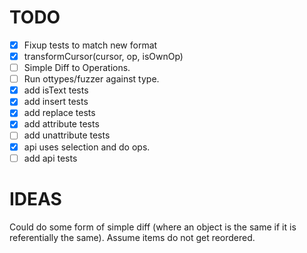 # TODO

* [X] Fixup tests to match new format
* [X] transformCursor(cursor, op, isOwnOp)
* [ ] Simple Diff to Operations.
* [ ] Run ottypes/fuzzer against type.
* [X] add isText tests
* [X] add insert tests
* [X] add replace tests
* [X] add attribute tests
* [ ] add unattribute tests
* [X] api uses selection and do ops.
* [ ] add api tests

# IDEAS

Could do some form of simple diff (where an object is the same if it is referentially the same). Assume items do not get reordered.